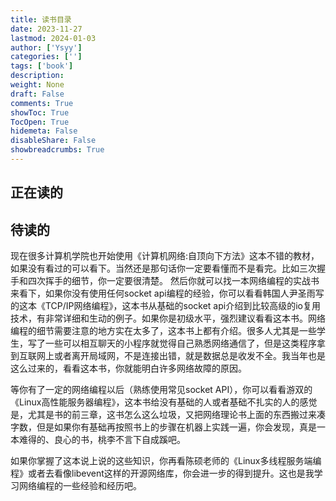 ```yaml
---
title: 读书目录
date: 2023-11-27
lastmod: 2024-01-03
author: ['Ysyy']
categories: ['']
tags: ['book']
description: 
weight: None
draft: False
comments: True
showToc: True
TocOpen: True
hidemeta: False
disableShare: False
showbreadcrumbs: True
---
```

## 正在读的

## 待读的

现在很多计算机学院也开始使用《计算机网络:自顶向下方法》这本不错的教材，如果没有看过的可以看下。当然还是那句话你一定要看懂而不是看完。比如三次握手和四次挥手的细节，你一定要很清楚。
然后你就可以找一本网络编程的实战书来看下，如果你没有使用任何socket api编程的经验，你可以看看韩国人尹圣雨写的这本《TCP/IP网络编程》，这本书从基础的socket api介绍到比较高级的io复用技术，有非常详细和生动的例子。如果你是初级水平，强烈建议看看这本书。网络编程的细节需要注意的地方实在太多了，这本书上都有介绍。很多人尤其是一些学生，写了一些可以相互聊天的小程序就觉得自己熟悉网络通信了，但是这类程序拿到互联网上或者离开局域网，不是连接出错，就是数据总是收发不全。我当年也是这么过来的，看看这本书，你就能明白许多网络故障的原因。

等你有了一定的网络编程以后（熟练使用常见socket API），你可以看看游双的《Linux高性能服务器编程》，这本书给没有基础的人或者基础不扎实的人的感觉是，尤其是书的前三章，这书怎么这么垃圾，又把网络理论书上面的东西搬过来凑字数，但是如果你有基础再按照书上的步骤在机器上实践一遍，你会发现，真是一本难得的、良心的书，桃李不言下自成蹊吧。

如果你掌握了这本说上说的这些知识，你再看陈硕老师的《Linux多线程服务端编程》或者去看像libevent这样的开源网络库，你会进一步的得到提升。这也是我学习网络编程的一些经验和经历吧。